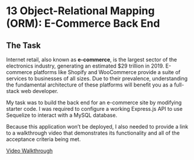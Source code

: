 # 13 Object-Relational Mapping (ORM): E-Commerce Back End

## The Task

Internet retail, also known as **e-commerce**, is the largest sector of the electronics industry, generating an estimated $29 trillion in 2019. E-commerce platforms like Shopify and WooCommerce provide a suite of services to businesses of all sizes. Due to their prevalence, understanding the fundamental architecture of these platforms will benefit you as a full-stack web developer.

My task was to build the back end for an e-commerce site by modifying starter code. I was required to configure a working Express.js API to use Sequelize to interact with a MySQL database.

Because this application won’t be deployed, I also needed to provide a link to a walkthrough video that demonstrates its functionality and all of the acceptance criteria being met. 

[Video Walkthrough](http://g.recordit.co/edZ92snPfo.gif)




